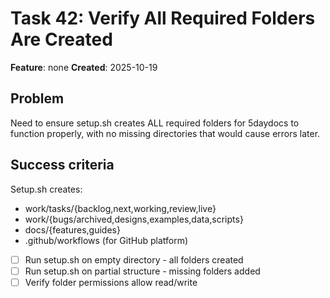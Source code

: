 # Task 42: Verify All Required Folders Are Created

**Feature**: none
**Created**: 2025-10-19


## Problem
Need to ensure setup.sh creates ALL required folders for 5daydocs to function properly, with no missing directories that would cause errors later.

## Success criteria
Setup.sh creates:
- work/tasks/{backlog,next,working,review,live}
- work/{bugs/archived,designs,examples,data,scripts}
- docs/{features,guides}
- .github/workflows (for GitHub platform)

- [ ] Run setup.sh on empty directory - all folders created
- [ ] Run setup.sh on partial structure - missing folders added
- [ ] Verify folder permissions allow read/write
